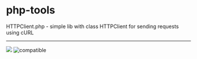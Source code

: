 # php-tools
HTTPClient.php - simple lib with class HTTPClient for sending requests using cURL

----
<a href="https://github.com/effus/php-tools/"><img src="https://img.shields.io/github/license/effus/php-tools.svg"></a>
![compatible](https://img.shields.io/badge/PHP7-Compatible-brightgreen.svg)
